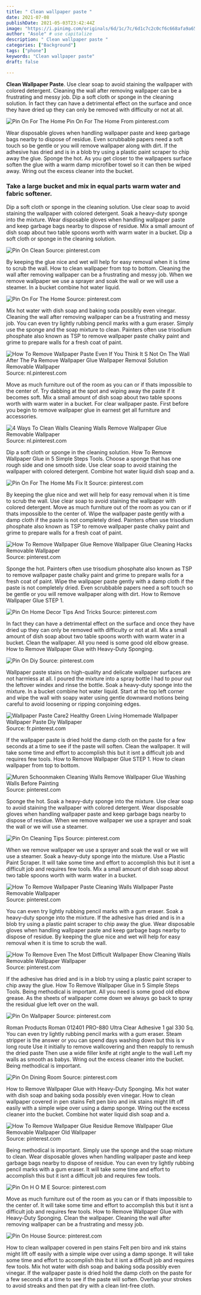 ```yaml
---
title: " Clean wallpaper paste "
date: 2021-07-08
publishDate: 2021-05-03T23:42:44Z
image: "https://i.pinimg.com/originals/6d/1c/7c/6d1c7c2c0cf6c668afa9a655fd8387a1.jpg"
author: "Asole" # use capitalize
description: " Clean wallpaper paste "
categories: ["Background"]
tags: ["phone"]
keywords: "Clean wallpaper paste"
draft: false

---
```



**Clean Wallpaper Paste**. Use clear soap to avoid staining the wallpaper with colored detergent. Cleaning the wall after removing wallpaper can be a frustrating and messy job. Dip a soft cloth or sponge in the cleaning solution. In fact they can have a detrimental effect on the surface and once they have dried up they can only be removed with difficulty or not at all.

![Pin On For The Home](https://i.pinimg.com/originals/38/7e/9a/387e9a72b1bdf258b847f0e478f450ab.png "Pin On For The Home")
Pin On For The Home From pinterest.com


Wear disposable gloves when handling wallpaper paste and keep garbage bags nearby to dispose of residue. Even scrubbable papers need a soft touch so be gentle or you will remove wallpaper along with dirt. If the adhesive has dried and is in a blob try using a plastic paint scraper to chip away the glue. Sponge the hot. As you get closer to the wallpapers surface soften the glue with a warm damp microfiber towel so it can then be wiped away. Wring out the excess cleaner into the bucket.

### Take a large bucket and mix in equal parts warm water and fabric softener.

Dip a soft cloth or sponge in the cleaning solution. Use clear soap to avoid staining the wallpaper with colored detergent. Soak a heavy-duty sponge into the mixture. Wear disposable gloves when handling wallpaper paste and keep garbage bags nearby to dispose of residue. Mix a small amount of dish soap about two table spoons worth with warm water in a bucket. Dip a soft cloth or sponge in the cleaning solution.


![Pin On Clean](https://i.pinimg.com/originals/b3/eb/63/b3eb630d50aaa78f9eca5e5544cf0318.jpg "Pin On Clean")
Source: pinterest.com

By keeping the glue nice and wet will help for easy removal when it is time to scrub the wall. How to clean wallpaper from top to bottom. Cleaning the wall after removing wallpaper can be a frustrating and messy job. When we remove wallpaper we use a sprayer and soak the wall or we will use a steamer. In a bucket combine hot water liquid.

![Pin On For The Home](https://i.pinimg.com/originals/38/7e/9a/387e9a72b1bdf258b847f0e478f450ab.png "Pin On For The Home")
Source: pinterest.com

Mix hot water with dish soap and baking soda possibly even vinegar. Cleaning the wall after removing wallpaper can be a frustrating and messy job. You can even try lightly rubbing pencil marks with a gum eraser. Simply use the sponge and the soap mixture to clean. Painters often use trisodium phosphate also known as TSP to remove wallpaper paste chalky paint and grime to prepare walls for a fresh coat of paint.

![How To Remove Wallpaper Paste Even If You Think It S Not On The Wall After The Pa Remove Wallpaper Glue Wallpaper Removal Solution Removable Wallpaper](https://i.pinimg.com/originals/c9/50/62/c9506255a9e14218f47ec5cd62b06608.jpg "How To Remove Wallpaper Paste Even If You Think It S Not On The Wall After The Pa Remove Wallpaper Glue Wallpaper Removal Solution Removable Wallpaper")
Source: nl.pinterest.com

Move as much furniture out of the room as you can or if thats impossible to the center of. Try dabbing at the spot and wiping away the paste if it becomes soft. Mix a small amount of dish soap about two table spoons worth with warm water in a bucket. For clear wallpaper paste. First before you begin to remove wallpaper glue in earnest get all furniture and accessories.

![4 Ways To Clean Walls Cleaning Walls Remove Wallpaper Glue Removable Wallpaper](https://i.pinimg.com/originals/3f/fd/6d/3ffd6d863db59391631565995c41cff7.jpg "4 Ways To Clean Walls Cleaning Walls Remove Wallpaper Glue Removable Wallpaper")
Source: nl.pinterest.com

Dip a soft cloth or sponge in the cleaning solution. How To Remove Wallpaper Glue in 5 Simple Steps Tools. Choose a sponge that has one rough side and one smooth side. Use clear soap to avoid staining the wallpaper with colored detergent. Combine hot water liquid dish soap and a.

![Pin On For The Home Ms Fix It](https://i.pinimg.com/originals/4f/e6/e6/4fe6e60e5f445309afbac86aec7fce17.jpg "Pin On For The Home Ms Fix It")
Source: pinterest.com

By keeping the glue nice and wet will help for easy removal when it is time to scrub the wall. Use clear soap to avoid staining the wallpaper with colored detergent. Move as much furniture out of the room as you can or if thats impossible to the center of. Wipe the wallpaper paste gently with a damp cloth if the paste is not completely dried. Painters often use trisodium phosphate also known as TSP to remove wallpaper paste chalky paint and grime to prepare walls for a fresh coat of paint.

![How To Remove Wallpaper Glue Remove Wallpaper Glue Cleaning Hacks Removable Wallpaper](https://i.pinimg.com/originals/75/1d/47/751d478f3233e22dc1e193833571f43e.jpg "How To Remove Wallpaper Glue Remove Wallpaper Glue Cleaning Hacks Removable Wallpaper")
Source: pinterest.com

Sponge the hot. Painters often use trisodium phosphate also known as TSP to remove wallpaper paste chalky paint and grime to prepare walls for a fresh coat of paint. Wipe the wallpaper paste gently with a damp cloth if the paste is not completely dried. Even scrubbable papers need a soft touch so be gentle or you will remove wallpaper along with dirt. How to Remove Wallpaper Glue STEP 1.

![Pin On Home Decor Tips And Tricks](https://i.pinimg.com/originals/20/fe/b3/20feb3187ec133453386df5d5d195b07.jpg "Pin On Home Decor Tips And Tricks")
Source: pinterest.com

In fact they can have a detrimental effect on the surface and once they have dried up they can only be removed with difficulty or not at all. Mix a small amount of dish soap about two table spoons worth with warm water in a bucket. Clean the wallpaper. All you need is some good old elbow grease. How to Remove Wallpaper Glue with Heavy-Duty Sponging.

![Pin On Diy](https://i.pinimg.com/originals/b9/e7/bc/b9e7bc7d9ef8ed13a14b09cd214dc214.jpg "Pin On Diy")
Source: pinterest.com

Wallpaper paste stains on high-quality and delicate wallpaper surfaces are not harmless at all. I poured the mixture into a spray bottle I had to pour out the leftover windex and rinse the bottle. Soak a heavy-duty sponge into the mixture. In a bucket combine hot water liquid. Start at the top left corner and wipe the wall with soapy water using gentle downward motions being careful to avoid loosening or ripping conjoining edges.

![Wallpaper Paste Care2 Healthy Green Living Homemade Wallpaper Wallpaper Paste Diy Wallpaper](https://i.pinimg.com/originals/f2/59/b7/f259b7807559c93257b6a2de2aa60acf.jpg "Wallpaper Paste Care2 Healthy Green Living Homemade Wallpaper Wallpaper Paste Diy Wallpaper")
Source: fr.pinterest.com

If the wallpaper paste is dried hold the damp cloth on the paste for a few seconds at a time to see if the paste will soften. Clean the wallpaper. It will take some time and effort to accomplish this but it isnt a difficult job and requires few tools. How to Remove Wallpaper Glue STEP 1. How to clean wallpaper from top to bottom.

![Muren Schoonmaken Cleaning Walls Remove Wallpaper Glue Washing Walls Before Painting](https://i.pinimg.com/originals/b6/2c/db/b62cdbb09cbe05c1dfd57ec54911ccfe.jpg "Muren Schoonmaken Cleaning Walls Remove Wallpaper Glue Washing Walls Before Painting")
Source: pinterest.com

Sponge the hot. Soak a heavy-duty sponge into the mixture. Use clear soap to avoid staining the wallpaper with colored detergent. Wear disposable gloves when handling wallpaper paste and keep garbage bags nearby to dispose of residue. When we remove wallpaper we use a sprayer and soak the wall or we will use a steamer.

![Pin On Cleaning Tips](https://i.pinimg.com/originals/3a/65/c8/3a65c8d4c7a4fb80e7c5075b7787ef0e.jpg "Pin On Cleaning Tips")
Source: pinterest.com

When we remove wallpaper we use a sprayer and soak the wall or we will use a steamer. Soak a heavy-duty sponge into the mixture. Use a Plastic Paint Scraper. It will take some time and effort to accomplish this but it isnt a difficult job and requires few tools. Mix a small amount of dish soap about two table spoons worth with warm water in a bucket.

![How To Remove Wallpaper Paste Cleaning Walls Wallpaper Paste Removable Wallpaper](https://i.pinimg.com/originals/41/35/0a/41350afa1ddc351c42c097d211915b2f.jpg "How To Remove Wallpaper Paste Cleaning Walls Wallpaper Paste Removable Wallpaper")
Source: pinterest.com

You can even try lightly rubbing pencil marks with a gum eraser. Soak a heavy-duty sponge into the mixture. If the adhesive has dried and is in a blob try using a plastic paint scraper to chip away the glue. Wear disposable gloves when handling wallpaper paste and keep garbage bags nearby to dispose of residue. By keeping the glue nice and wet will help for easy removal when it is time to scrub the wall.

![How To Remove Even The Most Difficult Wallpaper Ehow Cleaning Walls Removable Wallpaper Wallpaper](https://i.pinimg.com/originals/be/d5/8c/bed58cdc18d75f5b1248d9a1848ed73b.jpg "How To Remove Even The Most Difficult Wallpaper Ehow Cleaning Walls Removable Wallpaper Wallpaper")
Source: pinterest.com

If the adhesive has dried and is in a blob try using a plastic paint scraper to chip away the glue. How To Remove Wallpaper Glue in 5 Simple Steps Tools. Being methodical is important. All you need is some good old elbow grease. As the sheets of wallpaper come down we always go back to spray the residual glue left over on the wall.

![Pin On Wallpaper](https://i.pinimg.com/originals/c4/e6/f2/c4e6f22a80c96f8f9674306f84013089.jpg "Pin On Wallpaper")
Source: pinterest.com

Roman Products Roman 012401 PRO-880 Ultra Clear Adhesive 1 gal 330 Sq. You can even try lightly rubbing pencil marks with a gum eraser. Steam stripper is the answer or you can spend days washing down but this is v long route Use it initially to remove wallcovering and then reapply to remush the dried paste Then use a wide filler knife at right angle to the wall Left my walls as smooth as babys. Wring out the excess cleaner into the bucket. Being methodical is important.

![Pin On Dining Room](https://i.pinimg.com/originals/79/04/21/7904217e0fd02d14cef5ca6d1cf1c80c.jpg "Pin On Dining Room")
Source: pinterest.com

How to Remove Wallpaper Glue with Heavy-Duty Sponging. Mix hot water with dish soap and baking soda possibly even vinegar. How to clean wallpaper covered in pen stains Felt pen biro and ink stains might lift off easily with a simple wipe over using a damp sponge. Wring out the excess cleaner into the bucket. Combine hot water liquid dish soap and a.

![How To Remove Wallpaper Glue Residue Remove Wallpaper Glue Removable Wallpaper Old Wallpaper](https://i.pinimg.com/736x/b2/55/e2/b255e2df0c791693a78ae706f987f77f.jpg "How To Remove Wallpaper Glue Residue Remove Wallpaper Glue Removable Wallpaper Old Wallpaper")
Source: pinterest.com

Being methodical is important. Simply use the sponge and the soap mixture to clean. Wear disposable gloves when handling wallpaper paste and keep garbage bags nearby to dispose of residue. You can even try lightly rubbing pencil marks with a gum eraser. It will take some time and effort to accomplish this but it isnt a difficult job and requires few tools.

![Pin On H O M E](https://i.pinimg.com/originals/df/86/cc/df86ccf9fa5f02c24c8f783606e15ab9.jpg "Pin On H O M E")
Source: pinterest.com

Move as much furniture out of the room as you can or if thats impossible to the center of. It will take some time and effort to accomplish this but it isnt a difficult job and requires few tools. How to Remove Wallpaper Glue with Heavy-Duty Sponging. Clean the wallpaper. Cleaning the wall after removing wallpaper can be a frustrating and messy job.

![Pin On House](https://i.pinimg.com/originals/6d/1c/7c/6d1c7c2c0cf6c668afa9a655fd8387a1.jpg "Pin On House")
Source: pinterest.com

How to clean wallpaper covered in pen stains Felt pen biro and ink stains might lift off easily with a simple wipe over using a damp sponge. It will take some time and effort to accomplish this but it isnt a difficult job and requires few tools. Mix hot water with dish soap and baking soda possibly even vinegar. If the wallpaper paste is dried hold the damp cloth on the paste for a few seconds at a time to see if the paste will soften. Overlap your strokes to avoid streaks and then pat dry with a clean lint-free cloth.

